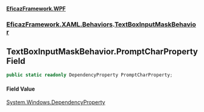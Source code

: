 #### [EficazFramework.WPF](EficazFrameworkWPF.md 'EficazFramework WPF')
### [EficazFramework.XAML.Behaviors](EficazFrameworkWPF.md#EficazFramework.XAML.Behaviors 'EficazFramework.XAML.Behaviors').[TextBoxInputMaskBehavior](EficazFramework.XAML.Behaviors/TextBoxInputMaskBehavior.md 'EficazFramework.XAML.Behaviors.TextBoxInputMaskBehavior')

## TextBoxInputMaskBehavior.PromptCharProperty Field

```csharp
public static readonly DependencyProperty PromptCharProperty;
```

#### Field Value
[System.Windows.DependencyProperty](https://docs.microsoft.com/en-us/dotnet/api/System.Windows.DependencyProperty 'System.Windows.DependencyProperty')